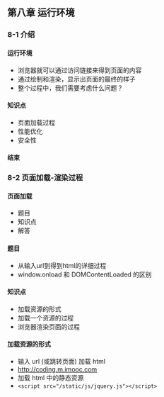 ## 第八章 运行环境 ##
### 8-1 介绍 ###
#### 运行环境 ####
- 浏览器就可以通过访问链接来得到页面的内容
- 通过绘制和渲染，显示出页面的最终的样子
- 整个过程中，我们需要考虑什么问题？
#### 知识点 ####
- 页面加载过程
- 性能优化
- 安全性
#### 结束 ####
### 8-2 页面加载-渲染过程 ###
#### 页面加载 ####
- 题目
- 知识点
- 解答
#### 题目 ####
- 从输入url到得到html的详细过程
- window.onload 和 DOMContentLoaded 的区别
#### 知识点 ####
- 加载资源的形式
- 加载一个资源的过程
- 浏览器渲染页面的过程
#### 加载资源的形式 ####
- 输入 url (或跳转页面) 加载 html
- http://coding.m.imooc.com
- 加载 html 中的静态资源
- `<script src="/static/js/jquery.js"></script>`